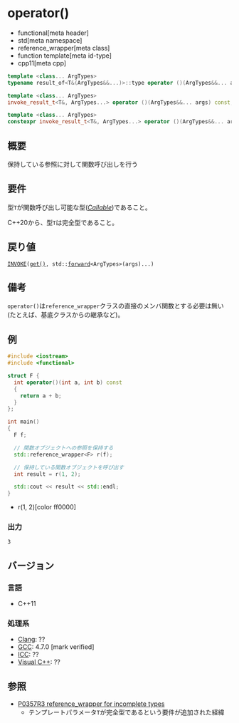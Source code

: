# operator()
* functional[meta header]
* std[meta namespace]
* reference_wrapper[meta class]
* function template[meta id-type]
* cpp11[meta cpp]

```cpp
template <class... ArgTypes>
typename result_of<T&(ArgTypes&&...)>::type operator ()(ArgTypes&&... args) const; //C++11

template <class... ArgTypes>
invoke_result_t<T&, ArgTypes...> operator ()(ArgTypes&&... args) const;            //C++17

template <class... ArgTypes>
constexpr invoke_result_t<T&, ArgTypes...> operator ()(ArgTypes&&... args) const;  //C++20
```

## 概要
保持している参照に対して関数呼び出しを行う

## 要件
型`T`が関数呼び出し可能な型([*Callable*](/reference/concepts/Callable.md))であること。

C++20から、型`T`は完全型であること。

## 戻り値
[`INVOKE`](/reference/concepts/Invoke.md)`(`[`get()`](/reference/functional/reference_wrapper/get.md)`, std::`[`forward`](/reference/utility/forward.md)`<ArgTypes>(args)...)`

## 備考
`operator()`は`reference_wrapper`クラスの直接のメンバ関数とする必要は無い(たとえば、基底クラスからの継承など)。


## 例
```cpp example
#include <iostream>
#include <functional>

struct F {
  int operator()(int a, int b) const
  {
    return a + b;
  }
};

int main()
{
  F f;

  // 関数オブジェクトへの参照を保持する
  std::reference_wrapper<F> r(f);

  // 保持している関数オブジェクトを呼び出す
  int result = r(1, 2);

  std::cout << result << std::endl;
}
```
* r(1, 2)[color ff0000]

### 出力
```
3
```

## バージョン
### 言語
- C++11

### 処理系
- [Clang](/implementation.md#clang): ??
- [GCC](/implementation.md#gcc): 4.7.0 [mark verified]
- [ICC](/implementation.md#icc): ??
- [Visual C++](/implementation.md#visual_cpp): ??


## 参照
- [P0357R3 reference_wrapper for incomplete types](http://www.open-std.org/jtc1/sc22/wg21/docs/papers/2018/p0357r3.html)
    - テンプレートパラメータ`T`が完全型であるという要件が追加された経緯
